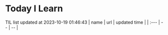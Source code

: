 # Today I Learn 
TIL list updated at 2023-10-19 01:46:43
| name | url | updated time |
| :--- | -- | -- |
